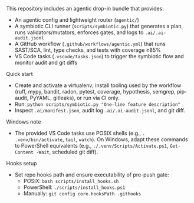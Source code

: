 This repository includes an agentic drop-in bundle that provides:

- An agentic config and lightweight router (`agentic/`)
- A symbiotic CLI runner (`scripts/symbiotic.py`) that generates a plan, runs validators/mutators, enforces gates, and logs to `.ai/.ai-audit.jsonl`
- A GitHub workflow (`.github/workflows/agentic.yml`) that runs SAST/SCA, lint, type checks, and tests with coverage ≥85%
- VS Code tasks (`.vscode/tasks.json`) to trigger the symbiotic flow and monitor audit and git diffs

Quick start

- Create and activate a virtualenv; install tooling used by the workflow (ruff, mypy, bandit, radon, pytest, coverage, hypothesis, semgrep, pip-audit, PyYAML, gitleaks), or run via CI only.
- Run: `python scripts/symbiotic.py "One-line feature description"`
- Inspect `.ai/manifest.json`, audit log `.ai/.ai-audit.jsonl`, and git diff.

Windows note

- The provided VS Code tasks use POSIX shells (e.g., `. .venv/bin/activate`, `tail`, `watch`). On Windows, adapt these commands to PowerShell equivalents (e.g., `./.venv/Scripts/Activate.ps1`, `Get-Content -Wait`, scheduled git diff).

Hooks setup

- Set repo hooks path and ensure executability of pre-push gate:
  - POSIX: `bash scripts/install_hooks.sh`
  - PowerShell: `./scripts/install_hooks.ps1`
  - Manually: `git config core.hooksPath .githooks`
